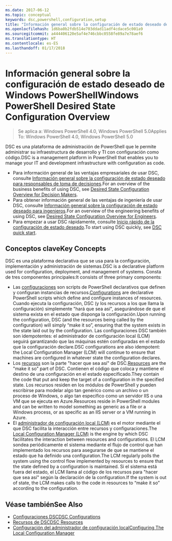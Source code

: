 ```yaml
---
ms.date: 2017-06-12
ms.topic: conceptual
keywords: dsc,powershell,configuration,setup
title: "Información general sobre la configuración de estado deseado de Windows PowerShell"
ms.openlocfilehash: 1d6ba0b2fdb514e703ddad11adf4cdace5c001a9
ms.sourcegitcommit: a444406120e5af4e746cbbc0558fe89a7e78aef6
ms.translationtype: HT
ms.contentlocale: es-ES
ms.lasthandoff: 01/17/2018
---
```

# <a name="windows-powershell-desired-state-configuration-overview"></a><span data-ttu-id="1e16c-103">Información general sobre la configuración de estado deseado de Windows PowerShell</span><span class="sxs-lookup"><span data-stu-id="1e16c-103">Windows PowerShell Desired State Configuration Overview</span></span> 

> <span data-ttu-id="1e16c-104">Se aplica a: Windows PowerShell 4.0, Windows PowerShell 5.0</span><span class="sxs-lookup"><span data-stu-id="1e16c-104">Applies To: Windows PowerShell 4.0, Windows PowerShell 5.0</span></span>

<span data-ttu-id="1e16c-105">DSC es una plataforma de administración de PowerShell que le permite administrar su infraestructura de desarrollo y TI con configuración como código.</span><span class="sxs-lookup"><span data-stu-id="1e16c-105">DSC is a management platform in PowerShell that enables you to manage your IT and development infrastructure with configuration as code.</span></span>

- <span data-ttu-id="1e16c-106">Para información general de las ventajas empresariales de usar DSC, consulte [Información general sobre la configuración de estado deseado para responsables de toma de decisiones](decisionMaker.md).</span><span class="sxs-lookup"><span data-stu-id="1e16c-106">For an overview of the business benefits of using DSC, see [Desired State Configuration Overview for Decision Makers](decisionMaker.md).</span></span>
- <span data-ttu-id="1e16c-107">Para obtener información general de las ventajas de ingeniería de usar DSC, consulte [Información general sobre la configuración de estado deseado para ingenieros](DscForEngineers.md).</span><span class="sxs-lookup"><span data-stu-id="1e16c-107">For an overview of the engineering benefits of using DSC, see [Desired State Configuration Overview for Engineers](DscForEngineers.md).</span></span>
- <span data-ttu-id="1e16c-108">Para empezar a usar DSC rápidamente, consulte [Inicio rápido de la configuración de estado deseado](quickStart.md).</span><span class="sxs-lookup"><span data-stu-id="1e16c-108">To start using DSC quickly, see [DSC quick start](quickStart.md).</span></span>

## <a name="key-concepts"></a><span data-ttu-id="1e16c-109">Conceptos clave</span><span class="sxs-lookup"><span data-stu-id="1e16c-109">Key Concepts</span></span>

<span data-ttu-id="1e16c-110">DSC es una plataforma declarativa que se usa para la configuración, implementación y administración de sistemas.</span><span class="sxs-lookup"><span data-stu-id="1e16c-110">DSC is a declarative platform used for configuration, deployment, and management of systems.</span></span> <span data-ttu-id="1e16c-111">Consta de tres componentes principales:</span><span class="sxs-lookup"><span data-stu-id="1e16c-111">It consists of three primary components:</span></span>

- <span data-ttu-id="1e16c-112">Las [configuraciones](configurations.md) son scripts de PowerShell declarativos que definen y configuran instancias de recursos.</span><span class="sxs-lookup"><span data-stu-id="1e16c-112">[Configurations](configurations.md) are declarative PowerShell scripts which define and configure instances of resources.</span></span>
    <span data-ttu-id="1e16c-113">Cuando ejecuta la configuración, DSC (y los recursos a los que llama la configuración) simplemente "hará que sea así", asegurándose de que el sistema exista en el estado que disponga la configuración.</span><span class="sxs-lookup"><span data-stu-id="1e16c-113">Upon running the configuration, DSC (and the resources being called by the configuration) will simply “make it so”, ensuring that the system exists in the state laid out by the configuration.</span></span> 
    <span data-ttu-id="1e16c-114">Las configuraciones DSC también son idempotentes: el administrador de configuración local (LCM) seguirá garantizando que las máquinas estén configuradas en el estado que la configuración declare.</span><span class="sxs-lookup"><span data-stu-id="1e16c-114">DSC configurations are also idempotent: the Local Configuration Manager (LCM) will continue to ensure that machines are configured in whatever state the configuration declares.</span></span>
- <span data-ttu-id="1e16c-115">Los [recursos](resources.md) son la parte "hacer que sea así" de DSC.</span><span class="sxs-lookup"><span data-stu-id="1e16c-115">[Resources](resources.md) are the "make it so" part of DSC.</span></span> <span data-ttu-id="1e16c-116">Contienen el código que coloca y mantiene el destino de una configuración en el estado especificado.</span><span class="sxs-lookup"><span data-stu-id="1e16c-116">They contain the code that put and keep the target of a configuration in the specified state.</span></span> 
    <span data-ttu-id="1e16c-117">Los recursos residen en los módulos de PowerShell y pueden escribirse para modelar algo tan genérico como un archivo o un proceso de Windows, o algo tan específico como un servidor IIS o una VM que se ejecuta en Azure.</span><span class="sxs-lookup"><span data-stu-id="1e16c-117">Resources reside in PowerShell modules and can be written to model something as generic as a file or a Windows process, or as specific as an IIS server or a VM running in Azure.</span></span>
- <span data-ttu-id="1e16c-118">El [administrador de configuración local (LCM)](metaConfig.md) es el motor mediante el que DSC facilita la interacción entre recursos y configuraciones.</span><span class="sxs-lookup"><span data-stu-id="1e16c-118">The [Local Configuration Manager (LCM)](metaConfig.md) is the engine by which DSC facilitates the interaction between resources and configurations.</span></span> 
    <span data-ttu-id="1e16c-119">El LCM sondea periódicamente el sistema mediante el flujo de control que han implementado los recursos para asegurarse de que se mantiene el estado que ha definido una configuration.</span><span class="sxs-lookup"><span data-stu-id="1e16c-119">The LCM regularly polls the system using the control flow implemented by resources to ensure that the state defined by a configuration is maintained.</span></span> 
    <span data-ttu-id="1e16c-120">Si el sistema está fuera del estado, el LCM llama al código de los recursos para "hacer que sea así" según la declaración de la configuration.</span><span class="sxs-lookup"><span data-stu-id="1e16c-120">If the system is out of state, the LCM makes calls to the code in resources to “make it so” according to the configuration.</span></span> 

## <a name="see-also"></a><span data-ttu-id="1e16c-121">Véase también</span><span class="sxs-lookup"><span data-stu-id="1e16c-121">See Also</span></span>

- [<span data-ttu-id="1e16c-122">Configuraciones DSC</span><span class="sxs-lookup"><span data-stu-id="1e16c-122">DSC Configurations</span></span>](configurations.md)
- [<span data-ttu-id="1e16c-123">Recursos de DSC</span><span class="sxs-lookup"><span data-stu-id="1e16c-123">DSC Resources</span></span>](resources.md)
- [<span data-ttu-id="1e16c-124">Configuración del administrador de configuración local</span><span class="sxs-lookup"><span data-stu-id="1e16c-124">Configuring The Local Configuration Manager</span></span>](metaConfig.md)

